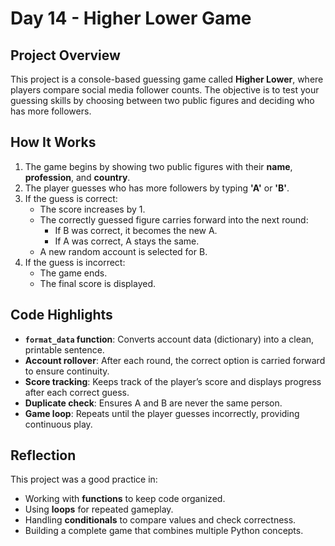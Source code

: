 # Day 14 - Higher Lower Game

## Project Overview
This project is a console-based guessing game called **Higher Lower**, where players compare social media follower counts. 
The objective is to test your guessing skills by choosing between two public figures and deciding who has more followers.

## How It Works
1. The game begins by showing two public figures with their **name**, **profession**, and **country**.
2. The player guesses who has more followers by typing **'A'** or **'B'**.
3. If the guess is correct:
   - The score increases by 1.
   - The correctly guessed figure carries forward into the next round:
     - If B was correct, it becomes the new A.
     - If A was correct, A stays the same.
   - A new random account is selected for B.
4. If the guess is incorrect:
   - The game ends.
   - The final score is displayed.

## Code Highlights
- **`format_data` function**: Converts account data (dictionary) into a clean, printable sentence.  
- **Account rollover**: After each round, the correct option is carried forward to ensure continuity.  
- **Score tracking**: Keeps track of the player’s score and displays progress after each correct guess.  
- **Duplicate check**: Ensures A and B are never the same person.  
- **Game loop**: Repeats until the player guesses incorrectly, providing continuous play.

## Reflection
This project was a good practice in:
- Working with **functions** to keep code organized.
- Using **loops** for repeated gameplay.
- Handling **conditionals** to compare values and check correctness.
- Building a complete game that combines multiple Python concepts.

